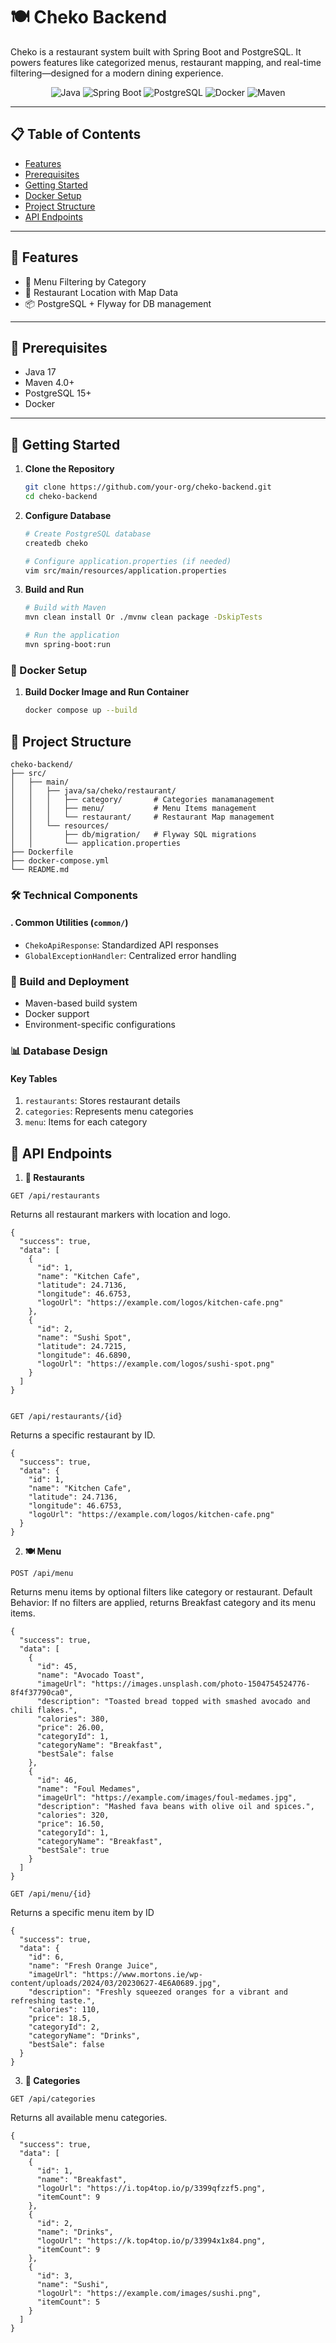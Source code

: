 # 🍽️ Cheko Backend

Cheko is a restaurant system built with Spring Boot and PostgreSQL. It powers features like categorized menus, restaurant mapping, and real-time filtering—designed for a modern dining experience.

<div align="center">

![Java](https://img.shields.io/badge/Java-17-orange?style=for-the-badge&logo=java)
![Spring Boot](https://img.shields.io/badge/Spring_Boot-3.3.10-brightgreen?style=for-the-badge&logo=spring-boot)
![PostgreSQL](https://img.shields.io/badge/PostgreSQL-Latest-blue?style=for-the-badge&logo=postgresql)
![Docker](https://img.shields.io/badge/Docker-Ready-blue?style=for-the-badge&logo=docker)
![Maven](https://img.shields.io/badge/Maven-4.0-red?style=for-the-badge&logo=apachemaven)

</div>

---

## 📋 Table of Contents

- [Features](#-features)
- [Prerequisites](#-prerequisites)
- [Getting Started](#-getting-started)
- [Docker Setup](#-docker-setup)
- [Project Structure](#-project-structure)
- [API Endpoints](#-api-endpoints)

---

## 🚀 Features

- 🧾 Menu Filtering by Category
- 📍 Restaurant Location with Map Data
- 📦 PostgreSQL + Flyway for DB management


---

## 📝 Prerequisites

- Java 17
- Maven 4.0+
- PostgreSQL 15+
- Docker

---

## 🚦 Getting Started

1. **Clone the Repository**
   ```bash
   git clone https://github.com/your-org/cheko-backend.git
   cd cheko-backend
   ```

2. **Configure Database**
   ```bash
   # Create PostgreSQL database
   createdb cheko
   
   # Configure application.properties (if needed)
   vim src/main/resources/application.properties
   ```
3. **Build and Run**
   ```bash
   # Build with Maven
   mvn clean install Or ./mvnw clean package -DskipTests
   
   # Run the application
   mvn spring-boot:run
   ```

### 🔌 Docker Setup
 
1. **Build Docker Image and Run Container**
   ```bash
   docker compose up --build
   ```

## 📁 Project Structure

```
cheko-backend/
├── src/
│   ├── main/
│   │   ├── java/sa/cheko/restaurant/
│   │   │   ├── category/       # Categories manamanagement
│   │   │   ├── menu/           # Menu Items management
│   │   │   └── restaurant/     # Restaurant Map management
│   │   └── resources/
│   │       ├── db/migration/   # Flyway SQL migrations
│   │       └── application.properties
├── Dockerfile
├── docker-compose.yml
└── README.md
```
### 🛠 Technical Components

#### . Common Utilities (`common/`)

- `ChekoApiResponse`: Standardized API responses
- `GlobalExceptionHandler`: Centralized error handling

### 🔄 Build and Deployment

- Maven-based build system
- Docker support
- Environment-specific configurations


### 📊 Database Design

#### Key Tables

1. `restaurants`: Stores restaurant details
2. `categories`: Represents menu categories
3. `menu`: Items for each category

## 🔌 API Endpoints

1. **📍 Restaurants**

```
GET /api/restaurants
```
Returns all restaurant markers with location and logo.

```
{
  "success": true,
  "data": [
    {
      "id": 1,
      "name": "Kitchen Cafe",
      "latitude": 24.7136,
      "longitude": 46.6753,
      "logoUrl": "https://example.com/logos/kitchen-cafe.png"
    },
    {
      "id": 2,
      "name": "Sushi Spot",
      "latitude": 24.7215,
      "longitude": 46.6890,
      "logoUrl": "https://example.com/logos/sushi-spot.png"
    }
  ]
}


```


```
GET /api/restaurants/{id}
```
Returns a specific restaurant by ID.

```
{
  "success": true,
  "data": {
    "id": 1,
    "name": "Kitchen Cafe",
    "latitude": 24.7136,
    "longitude": 46.6753,
    "logoUrl": "https://example.com/logos/kitchen-cafe.png"
  }
}

```

2. **🍽️ Menu**

```
POST /api/menu
```
Returns menu items by optional filters like category or restaurant. Default Behavior: If no filters are applied, returns Breakfast category and its menu items.

```
{
  "success": true,
  "data": [
    {
      "id": 45,
      "name": "Avocado Toast",
      "imageUrl": "https://images.unsplash.com/photo-1504754524776-8f4f37790ca0",
      "description": "Toasted bread topped with smashed avocado and chili flakes.",
      "calories": 380,
      "price": 26.00,
      "categoryId": 1,
      "categoryName": "Breakfast",
      "bestSale": false
    },
    {
      "id": 46,
      "name": "Foul Medames",
      "imageUrl": "https://example.com/images/foul-medames.jpg",
      "description": "Mashed fava beans with olive oil and spices.",
      "calories": 320,
      "price": 16.50,
      "categoryId": 1,
      "categoryName": "Breakfast",
      "bestSale": true
    }
  ]
}

```


```
GET /api/menu/{id}
```
Returns a specific menu item by ID

```
{
  "success": true,
  "data": {
    "id": 6,
    "name": "Fresh Orange Juice",
    "imageUrl": "https://www.mortons.ie/wp-content/uploads/2024/03/20230627-4E6A0689.jpg",
    "description": "Freshly squeezed oranges for a vibrant and refreshing taste.",
    "calories": 110,
    "price": 18.5,
    "categoryId": 2,
    "categoryName": "Drinks",
    "bestSale": false
  }
}

```

3. **📂 Categories**

```
GET /api/categories
```
Returns all available menu categories.

```
{
  "success": true,
  "data": [
    {
      "id": 1,
      "name": "Breakfast",
      "logoUrl": "https://i.top4top.io/p/3399qfzzf5.png",
      "itemCount": 9
    },
    {
      "id": 2,
      "name": "Drinks",
      "logoUrl": "https://k.top4top.io/p/33994x1x84.png",
      "itemCount": 9
    },
    {
      "id": 3,
      "name": "Sushi",
      "logoUrl": "https://example.com/images/sushi.png",
      "itemCount": 5
    }
  ]
}

```

